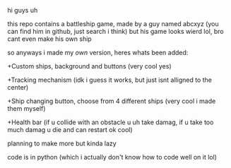 hi guys
uh 

this repo contains a battleship game, made by a guy named abcxyz (you can find him in github, just search i think)
but his game looks wierd lol, bro cant even make his own ship




so anyways i made my *own* version, heres whats been added:

+Custom ships, background and buttons (very cool yes)

+Tracking mechanism (idk i guess it works, but just isnt alligned to the center)

+Ship changing button, choose from 4 different ships (very cool i made them myself)

+Health bar (if u collide with an obstacle u uh take damag, if u take too much damag u die and can restart ok cool)

planning to make more but kinda lazy

code is in python (which i actually don't know how to code well on it lol)

